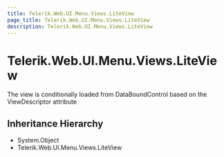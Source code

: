 ```yaml
---
title: Telerik.Web.UI.Menu.Views.LiteView
page_title: Telerik.Web.UI.Menu.Views.LiteView
description: Telerik.Web.UI.Menu.Views.LiteView
---
```


# Telerik.Web.UI.Menu.Views.LiteView

The view is conditionally loaded from DataBoundControl based on the ViewDescriptor attribute

## Inheritance Hierarchy

* System.Object
* Telerik.Web.UI.Menu.Views.LiteView


